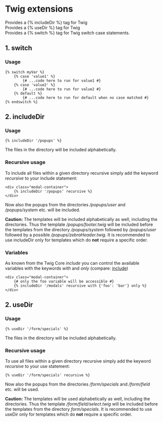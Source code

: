 # Twig extensions

Provides a {% includeDir %} tag for Twig  
Provides a {% useDir %} tag for Twig  
Provides a {% switch %} tag for Twig switch case statements.  

## 1. switch

### Usage

```twig
{% switch myVar %}
    {% case 'value1' %}
        {# ...code here to run for value1 #}
    {% case 'value2' %}
        {# ...code here to run for value2 #}
    {% default %}
        {# ...code here to run for default when no case matched #}
{% endswitch %}
```

## 2. includeDir

### Usage

```twig
{% includeDir '/popups' %}
```
The files in the directory will be included alphabetically.  

### Recursive usage

To include all files within a given directory recursive simply add the keyword *recursive* to your include statement:

```twig
<div class="modal-container">
    {% includeDir '/popups' recursive %}
</div>
```

Now also the popups from the directories */popups/user* and */popups/system* etc. will be included.

__Caution:__ The templates will be included alphabetically as well, including the directories. Thus the template */popups/footer.twig* will be included before the templates from the directory */popups/system* followed by */popups/user* followed by a possible */popups/zebraHeader.twig*. It is recommended to use includeDir only for templates which do __not__ require a specific order.

### Variables

As known from the Twig Core *include* you can control the available variables with the keywords *with* and *only* (compare: [include](https://twig.symfony.com/doc/2.x/tags/include.html))

```twig
<div class="modal-container">
    {# only the foo variable will be accessible #}
    {% includeDir '/modals' recursive with {'foo': 'bar'} only %}
</div>
```

## 2. useDir

### Usage

```twig
{% useDir '/form/specials' %}
```
The files in the directory will be included alphabetically.

### Recursive usage

To use all files within a given directory recursive simply add the keyword *recursive* to your use statement:

```twig
{% useDir '/form/specials' recursive %}
```
Now also the popups from the directories */form/specials* and */form/field* etc. will be used.

__Caution:__ The templates will be used alphabetically as well, including the directories. Thus the template */form/field/select.twig* will be included before the templates from the directory *form/specials*. It is recommended to use useDir only for templates which do __not__ require a specific order.

